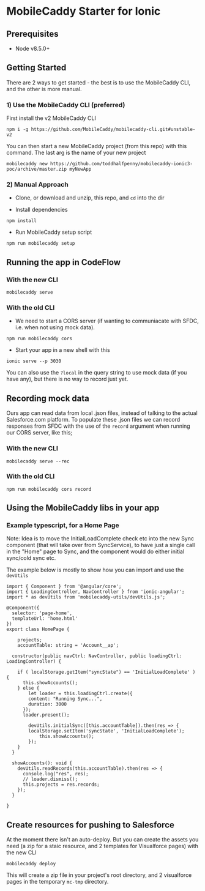# MobileCaddy Starter for Ionic


## Prerequisites

* Node v8.5.0+


## Getting Started

There are 2 ways to get started - the best is to use the MobileCaddy CLI, and the other is more manual.

### 1) Use the MobileCaddy CLI (preferred)

First install the v2 MobileCaddy CLI
```
npm i -g https://github.com/MobileCaddy/mobilecaddy-cli.git#unstable-v2
```

You can then start a new MobileCaddy project (from this repo) with this command. The last arg is the name of your new project

```
mobilecaddy new https://github.com/toddhalfpenny/mobilecaddy-ionic3-poc/archive/master.zip myNewApp
```

### 2) Manual Approach

* Clone, or download and unzip, this repo, and `cd` into the dir

* Install dependencies
```
npm install
```

* Run MobileCaddy setup script
```
npm run mobilecaddy setup
```

## Running the app in CodeFlow

### With the new CLI

```
mobilecaddy serve
```

### With the old CLI

* We need to start a CORS server (if wanting to communiacate with SFDC, i.e. when not using mock data).
```
npm run mobilecaddy cors
```

* Start your app in a new shell with this
```
ionic serve --p 3030
```

You can also use the `?local` in the query string to use mock data (if you have any), but there is no way to record just yet.

## Recording mock data

Ours app can read data from local .json files, instead of talking to the actual Salesforce.com platform. To populate these .json files we can record responses from SFDC with the use of the `record` argument when running our CORS server, like this;

### With the new CLI

```
mobilecaddy serve --rec
```

### With the old CLI
```
npm run mobilecaddy cors record
```


## Using the MobileCaddy libs in your app

### Example typescript, for a Home Page

Note: Idea is to move the InitialLoadComplete check etc into the new Sync component (that will take over from SyncService), to have just a single call in the "Home" page to Sync, and the component would do either initial sync/cold sync etc.

The example below is mostly to show how you can import and use the `devUtils`

```
import { Component } from '@angular/core';
import { LoadingController, NavController } from 'ionic-angular';
import * as devUtils from 'mobilecaddy-utils/devUtils.js';

@Component({
  selector: 'page-home',
  templateUrl: 'home.html'
})
export class HomePage {

	projects;
	accountTable: string = 'Account__ap';

  constructor(public navCtrl: NavController, public loadingCtrl: LoadingController) {

    if ( localStorage.getItem("syncState") == 'InitialLoadComplete' ) {
      this.showAccounts();
    } else {
    	let loader = this.loadingCtrl.create({
        content: "Running Sync...",
        duration: 3000
      });
      loader.present();

    	devUtils.initialSync([this.accountTable]).then(res => {
        localStorage.setItem('syncState', 'InitialLoadComplete');
    		this.showAccounts();
    	});
    }
  }

  showAccounts(): void {
    devUtils.readRecords(this.accountTable).then(res => {
      console.log("res", res);
      // loader.dismiss();
      this.projects = res.records;
    });
  }

}
```

## Create resources for pushing to Salesforce

At the moment there isn't an auto-deploy. But you can create the assets you need (a zip for a staic resource, and 2 templates for Visualforce pages) with the new CLI

```
mobilecaddy deploy
```

This will create a zip file in your project's root directory, and 2 visualforce pages in the temporary `mc-tmp` directory.